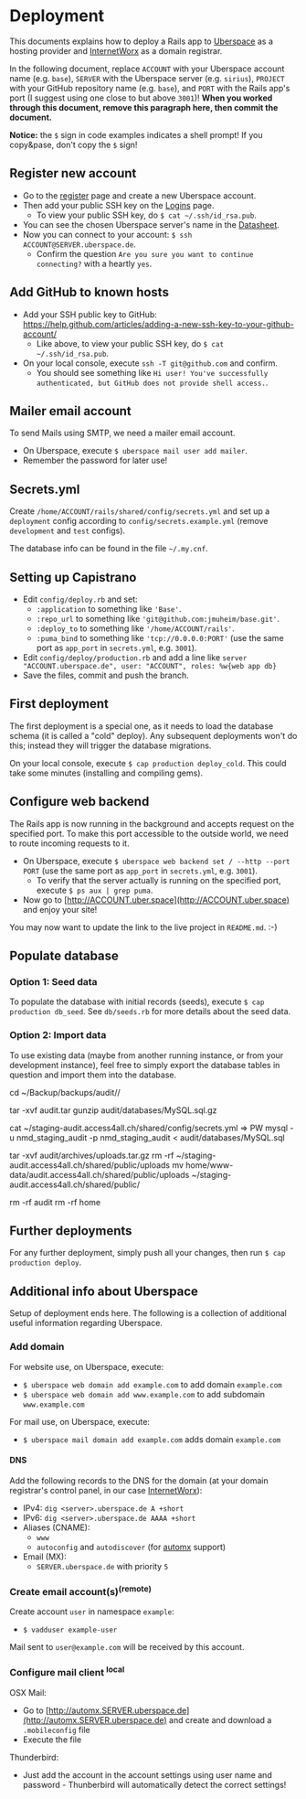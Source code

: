 # Deployment

This documents explains how to deploy a Rails app to [Uberspace](http://www.uberspace.de) as a hosting provider and [InternetWorx](http://www.inwx.ch) as a domain registrar.

In the following document, replace `ACCOUNT` with your Uberspace account name (e.g. `base`), `SERVER` with the Uberspace server (e.g. `sirius`), `PROJECT` with your GitHub repository name (e.g. `base`), and `PORT` with the Rails app's port (I suggest using one close to but above `3001`)! **When you worked through this document, remove this paragraph here, then commit the document.**

**Notice:** the `$` sign in code examples indicates a shell prompt! If you copy&pase, don't copy the `$` sign!

## Register new account

- Go to the [register](https://uberspace.de/register) page and create a new Uberspace account.
- Then add your public SSH key on the [Logins](https://uberspace.de/dashboard/authentication) page.
    - To view your public SSH key, do `$ cat ~/.ssh/id_rsa.pub`.
- You can see the chosen Uberspace server's name in the [Datasheet](https://uberspace.de/dashboard/datasheet).
- Now you can connect to your account: `$ ssh ACCOUNT@SERVER.uberspace.de`.
    - Confirm the question `Are you sure you want to continue connecting?` with a heartly `yes`.

## Add GitHub to known hosts

- Add your SSH public key to GitHub: https://help.github.com/articles/adding-a-new-ssh-key-to-your-github-account/
    - Like above, to view your public SSH key, do `$ cat ~/.ssh/id_rsa.pub`.
- On your local console, execute `ssh -T git@github.com` and confirm.
    - You should see something like `Hi user! You've successfully authenticated, but GitHub does not provide shell access.`.

## Mailer email account

To send Mails using SMTP, we need a mailer email account.

- On Uberspace, execute `$ uberspace mail user add mailer`.
- Remember the password for later use!

## Secrets.yml

Create `/home/ACCOUNT/rails/shared/config/secrets.yml` and set up a `deployment` config according to `config/secrets.example.yml` (remove `development` and `test` configs).

The database info can be found in the file `~/.my.cnf`.

## Setting up Capistrano

- Edit `config/deploy.rb` and set:
    - `:application` to something like `'Base'`.
    - `:repo_url` to something like `'git@github.com:jmuheim/base.git'`.
    - `:deploy_to` to something like `'/home/ACCOUNT/rails'`.
    - `:puma_bind` to something like `'tcp://0.0.0.0:PORT'` (use the same port as `app_port` in `secrets.yml`, e.g. `3001`).
- Edit `config/deploy/production.rb` and add a line like `server "ACCOUNT.uberspace.de", user: "ACCOUNT", roles: %w{web app db}`
- Save the files, commit and push the branch.

## First deployment

The first deployment is a special one, as it needs to load the database schema (it is called a "cold" deploy). Any subsequent deployments won't do this; instead they will trigger the database migrations.

On your local console, execute `$ cap production deploy_cold`. This could take some minutes (installing and compiling gems).

## Configure web backend

The Rails app is now running in the background and accepts request on the specified port. To make this port accessible to the outside world, we need to route incoming requests to it.

- On Uberspace, execute `$ uberspace web backend set / --http --port PORT` (use the same port as `app_port` in `secrets.yml`, e.g. `3001`).
    - To verify that the server actually is running on the specified port, execute `$ ps aux | grep puma`.
- Now go to [http://ACCOUNT.uber.space](http://ACCOUNT.uber.space) and enjoy your site!

You may now want to update the link to the live project in `README.md`. :-)

## Populate database

### Option 1: Seed data

To populate the database with initial records (seeds), execute `$ cap production db_seed`. See `db/seeds.rb` for more details about the seed data.

### Option 2: Import data

To use existing data (maybe from another running instance, or from your development instance), feel free to simply export the database tables in question and import them into the database.

cd ~/Backup/backups/audit/<backup>/

tar -xvf audit.tar
gunzip audit/databases/MySQL.sql.gz

cat ~/staging-audit.access4all.ch/shared/config/secrets.yml => PW
mysql -u nmd_staging_audit -p nmd_staging_audit < audit/databases/MySQL.sql

tar -xvf audit/archives/uploads.tar.gz
rm -rf ~/staging-audit.access4all.ch/shared/public/uploads
mv home/www-data/audit.access4all.ch/shared/public/uploads ~/staging-audit.access4all.ch/shared/public/

rm -rf audit
rm -rf home

## Further deployments

For any further deployment, simply push all your changes, then run `$ cap production deploy`.

## Additional info about Uberspace

Setup of deployment ends here. The following is a collection of additional useful information regarding Uberspace.

### Add domain

For website use, on Uberspace, execute:

- `$ uberspace web domain add example.com` to add domain `example.com`
- `$ uberspace web domain add www.example.com` to add subdomain `www.example.com`

For mail use, on Uberspace, execute:

- `$ uberspace mail domain add example.com` adds domain `example.com`

#### DNS

Add the following records to the DNS for the domain (at your domain registrar's control panel, in our case [InternetWorx](http://www.inwx.ch)):

- IPv4: `dig <server>.uberspace.de A +short`
- IPv6: `dig <server>.uberspace.de AAAA +short`
- Aliases (CNAME):
  - `www`
  - `autoconfig` and `autodiscover` (for [automx](https://wiki.uberspace.de/mail:automx) support)
- Email (MX):
  - `SERVER.uberspace.de` with priority `5`

### Create email account(s)<sup>(remote)</sup>

Create account `user` in namespace `example`:

- `$ vadduser example-user`

Mail sent to `user@example.com` will be received by this account.

### Configure mail client <sup>local</sup>

OSX Mail:

- Go to [http://automx.SERVER.uberspace.de](http://automx.SERVER.uberspace.de) and create and download a `.mobileconfig` file
- Execute the file

Thunderbird:

- Just add the account in the account settings using user name and password - Thunberbird will automatically detect the correct settings!
